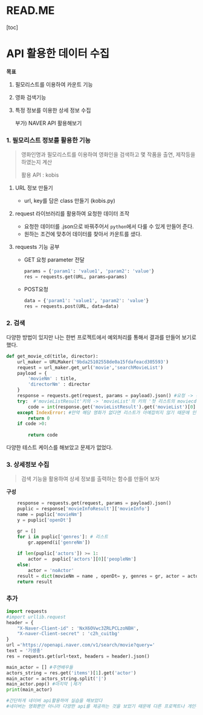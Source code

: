 # READ.ME

[toc]

# API 활용한 데이터 수집

**목표**

1.  필모리스트를 이용하여 카운트 기능

2. 영화 검색기능

3. 특정 정보를 이용한 상세 정보 수집

   부가) NAVER API 활용해보기 



### 1. 필모리스트 정보를 활용한 기능

> 영화인명과 필모리스트를 이용하여 영화인을 검색하고 몇 작품을 출연, 제작등을 하였는지 계산
>
> 활용 API : kobis

1. URL 정보 만들기

   - url, key를 담은 class 만들기 (kobis.py)

2. request 라이브러리를 활용하여 요청한 데이터 조작

   -  요청한 데이터를 .json으로 바꿔주어서 `python`에서 다룰 수 있게 만들어 준다.
   - 원하는 조건에 맞추어 데이터를 찾아서 카운트를 샜다.

3. requests 기능 공부 

   - GET 요청 parameter 전달

     ```python
     params = {'param1': 'value1', 'param2': 'value'} 
     res = requests.get(URL, params=params)
     ```

   - POST요청

     ```python
     data = {'param1': 'value1', 'param2': 'value'}
     res = requests.post(URL, data=data)
     ```

     

### 2. 검색

다양한 방법이 있지만 나는 한번 프로젝트에서 예외처리를 통해서 결과를 만들어 보기로 했다.

```python
def get_movie_cd(title, director):
    url_maker = URLMaker('9bda25102558de0a15fdafeacd305593')
    request = url_maker.get_url('movie','searchMovieList')
    payload = {
        'movieNm' : title,
        'directorNm' : director
    }
    response = requests.get(request, params = payload).json() #요청 -> 응답
    try:  #'movieListResult'키의 -> 'movieList'의 키의 '첫 리스트의 moviecd
        code = int(response.get('movieListResult').get('movieList')[0].get('movieCd'))
    except IndexError: #만약 해당 영화가 없다면 리스트가 아예잡히지 않기 때문에 인덱스 에러가 발생
        return 0
    if code >0:
       
        return code
```

다양한 테스트 케이스를 해보았고 문제가 없었다.



### 3. 상세정보 수집

> 검색 기능을 활용하여 상세 정보를 출력하는 함수를 만들어 보자

**구성**

```python
    response = requests.get(request, params = payload).json() 
    puplic = response['movieInfoResult']['movieInfo']
    name = puplic['movieNm']
    y = puplic['openDt']

    gr = []
    for i in puplic['genres']: # 리스트 
        gr.append(i['genreNm'])
    
    if len(puplic['actors']) >= 1:
        actor =  puplic['actors'][0]['peopleNm']
    else:
        actor = 'noActor'
    result = dict(movieNm = name , openDt= y, genres = gr, actor = actor)
    return result
```



### 추가

```python
import requests
#import urllib.request
header = {
    "X-Naver-Client-id" : 'NxX6OVwc3ZRLPCLzoNBH',
    "X-naver-Client-secret" : 'c2h_cuitbg'
}
url ='https://openapi.naver.com/v1/search/movie?query='
text = '기생충'
res = requests.get(url+text, headers = header).json()

main_actor = [] #주연배우들 
actors_string = res.get('items')[1].get('actor') 
main_actor = actors_string.split('|')
main_actor.pop() #마지막 |제거 
print(main_actor)

#간단하게 네이버 api활용하여 실습을 해보았다
#네이버는 영화뿐만 아니라 다양한 api를 제공하는 것을 보았기 때문에 다른 프로젝트나 개인적으로 활용도 가능해보여서 나만을 위한 데이터 제공 애플리케이션을 만들어보겠다.
```

